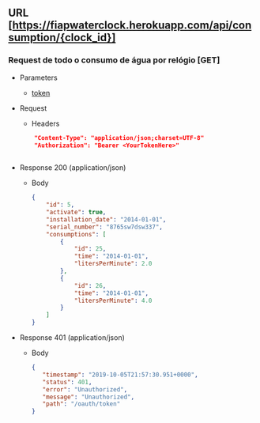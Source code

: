 ## URL  [https://fiapwaterclock.herokuapp.com/api/consumption/{clock_id}]
### Request de todo o consumo de água por relógio [GET]

+ Parameters
    + [token](/docs/authentication.md)

+ Request
    + Headers       
    ```json
        "Content-Type": "application/json;charset=UTF-8"
        "Authorization": "Bearer <YourTokenHere>"
      
    ```
    
+ Response 200 (application/json)
    + Body
        ```json
        {
            "id": 5,
            "activate": true,
            "installation_date": "2014-01-01",
            "serial_number": "8765sw7dsw337",
            "consumptions": [
                {
                    "id": 25,
                    "time": "2014-01-01",
                    "litersPerMinute": 2.0
                },
                {
                    "id": 26,
                    "time": "2014-01-01",
                    "litersPerMinute": 4.0
                }
            ]
        }
        ```

+ Response 401 (application/json)
    + Body
        ```json
       {
           "timestamp": "2019-10-05T21:57:30.951+0000",
           "status": 401,
           "error": "Unauthorized",
           "message": "Unauthorized",
           "path": "/oauth/token"
       }
        ```
